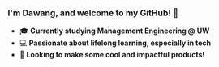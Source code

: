 ### I'm Dawang, and welcome to my GitHub! 🌟  

- 🎓 **Currently studying Management Engineering @ UW**  
- 💻 **Passionate about lifelong learning, especially in tech**
- 🌟 **Looking to make some cool and impactful products!**  
